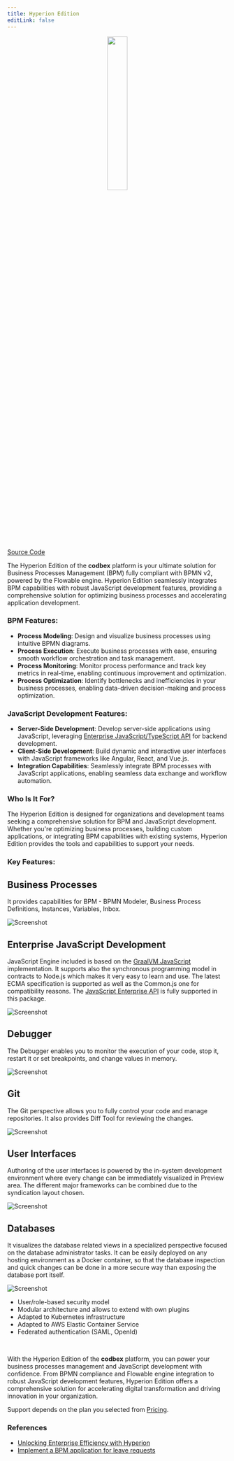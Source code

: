 ```yaml
---
title: Hyperion Edition
editLink: false
---
```


<div style="text-align: center;">
   <img src="/images/products/Hyperion.svg" style="width: 30%; !important;"/>
</div>

<div class="product-tag"><a href="https://github.com/codbex/codbex-hyperion" target="_blank" class="product-link">Source Code</a></div>

The Hyperion Edition of the <b>codbex</b> platform is your ultimate solution for Business Processes Management (BPM) fully compliant with BPMN v2, powered by the Flowable engine. Hyperion Edition seamlessly integrates BPM capabilities with robust JavaScript development features, providing a comprehensive solution for optimizing business processes and accelerating application development.

### BPM Features:

- **Process Modeling**: Design and visualize business processes using intuitive BPMN diagrams.
- **Process Execution**: Execute business processes with ease, ensuring smooth workflow orchestration and task management.
- **Process Monitoring**: Monitor process performance and track key metrics in real-time, enabling continuous improvement and optimization.
- **Process Optimization**: Identify bottlenecks and inefficiencies in your business processes, enabling data-driven decision-making and process optimization.

### JavaScript Development Features:

- **Server-Side Development**: Develop server-side applications using JavaScript, leveraging  <a href="/documentation/platform/sdk/" target="_blank">Enterprise JavaScript/TypeScript API</a> for backend development.
- **Client-Side Development**: Build dynamic and interactive user interfaces with JavaScript frameworks like Angular, React, and Vue.js.
- **Integration Capabilities**: Seamlessly integrate BPM processes with JavaScript applications, enabling seamless data exchange and workflow automation.

### Who Is It For?

The Hyperion Edition is designed for organizations and development teams seeking a comprehensive solution for BPM and JavaScript development. Whether you're optimizing business processes, building custom applications, or integrating BPM capabilities with existing systems, Hyperion Edition provides the tools and capabilities to support your needs.

### Key Features:

<section>
    <div class="container flex">
        <div class="text">
            <h2>Business Processes</h2>
            <p>It provides capabilities for BPM - BPMN Modeler, Business Process Definitions, Instances, Variables, Inbox.</p>
        </div>
        <div class="image">
            <img src="/images/features/bpm-perspective.png" alt="Screenshot" class="screenshot editable" />
        </div>
    </div>
</section>

<section>
    <div class="container flex">
        <div class="text">
            <h2>Enterprise JavaScript Development</h2>
            <p>JavaScript Engine included is based on the <a href="https://www.graalvm.org/latest/reference-manual/js/" target="_blank">GraalVM JavaScript</a> 
            implementation. It supports also the synchronous programming model in contracts to 
            Node.js which makes it very easy to learn and use. The latest ECMA specification 
            is supported as well as the Common.js one for compatibility reasons. 
            The <a href="/documentation/platform/sdk/" target="_blank">JavaScript Enterprise API</a> is fully supported in this package.</p>
        </div>
        <div class="image">
            <img src="/images/features/js-editor.png" alt="Screenshot" class="screenshot editable" />
        </div>
    </div>
</section>

<section>
    <div class="container flex">
        <div class="text">
            <h2>Debugger</h2>
            <p>The Debugger enables you to monitor the execution of your code, stop it, 
            restart it or set breakpoints, and change values in memory.</p>
        </div>
        <div class="image">
            <img src="/images/features/debugger-perspective.png" alt="Screenshot" class="screenshot editable" />
        </div>
    </div>
</section>

<section>
    <div class="container flex">
        <div class="text">
            <h2>Git</h2>
            <p>The Git perspective allows you to fully control your code and manage repositories.
            It also provides Diff Tool for reviewing the changes.</p>
        </div>
        <div class="image">
            <img src="/images/features/git-perspective.png" alt="Screenshot" class="screenshot editable" />
        </div>
    </div>
</section>

<section>
    <div class="container flex">
        <div class="text">
            <h2>User Interfaces</h2>
            <p>Authoring of the user interfaces is powered by the in-system development environment 
            where every change can be immediately visualized in Preview area. 
            The different major frameworks can be combined due to the syndication layout chosen.</p>
        </div>
        <div class="image">
            <img src="/images/features/ui-widgets.png" alt="Screenshot" class="screenshot editable" />
        </div>
    </div>
</section>

<section>
    <div class="container flex">
        <div class="text">
            <h2>Databases</h2>
            <p>It visualizes the database related views in a specialized perspective focused on the database 
            administrator tasks. It can be easily deployed on any hosting environment as a Docker container, 
            so that the database inspection and quick changes can be done in a more secure way than exposing 
            the database port itself.</p>
        </div>
        <div class="image">
            <img src="/images/features/database-perspective.png" alt="Screenshot" class="screenshot editable" />
        </div>
    </div>
</section>

* User/role-based security model
* Modular architecture and allows to extend with own plugins
* Adapted to Kubernetes infrastructure
* Adapted to AWS Elastic Container Service
* Federated authentication (SAML, OpenId)

<br>

With the Hyperion Edition of the <b>codbex</b> platform, you can power your business processes management and JavaScript development with confidence. From BPMN compliance and Flowable engine integration to robust JavaScript development features, Hyperion Edition offers a comprehensive solution for accelerating digital transformation and driving innovation in your organization.

Support depends on the plan you selected from <a href="https://www.codbex.com/pricing/">Pricing</a>.

### References

* [Unlocking Enterprise Efficiency with Hyperion](/marketing/2024/03/20/hyperion-unlocking-enterprise-efficiency/)
* [Implement a BPM application for leave requests](/technology/2024/07/17/leave-request-bpm-app/)

